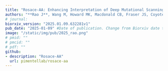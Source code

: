 ```yaml
---
title: "Rosace-AA: Enhancing Interpretation of Deep Mutational Scanning Data with Amino Acid Substitution and Position-Specific Insights"
authors: "**Rao J**, Wang M, Howard MK, Macdonald CB, Fraser JS, Coyote-Maestas W, **Pimentel H**"
# journal: 
biorxiv_version: "2025.01.09.632281v1"
pub_date: "2025-01-09" #Date of publication. Change from Biorxiv date to Journal date once accepted
image: "/static/img/pub/2025_rao.png"
# pmid: ""
# pmcid: ""
# pdf: ""
github:
- description: "Rosace-AA"
  url: pimentellab/rosace-aa
---
```


